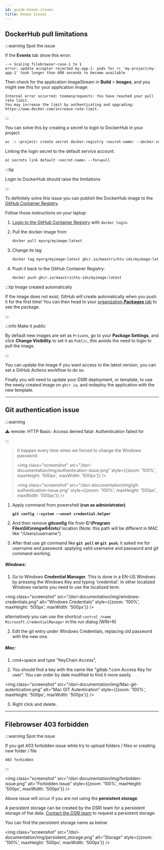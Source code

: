 ```yaml
---
id: guide-known-issues
title: Known Issues
---
```


## DockerHub pull limitations

:::warning Spot the issue

If the **Events** tab show this error:

```
--> Scaling filebrowser-case-1 to 1
error: update acceptor rejected my-app-1: pods for rc 'my-project/my-app-1' took longer than 600 seconds to become available
```

Then check for the application ImageStream in **Build** > **Images**, and you might see this for your application image:

```
Internal error occurred: toomanyrequests: You have reached your pull rate limit. 
You may increase the limit by authenticating and upgrading: https://www.docker.com/increase-rate-limit.
```

:::

You can solve this by creating a secret to login to DockerHub in your project:

```bash
oc -n <project> create secret docker-registry <secret-name> --docker-server=docker.io --docker-username=<dockerhub-username> --docker-password=<dockerhub-password> --docker-email=<email-address>
```

Linking the login secret to the default service account:

```bash
oc secrets link default <secret-name> --for=pull
```

:::tip

Login to DockerHub should raise the limitations

:::

To definitely solve this issue you can publish the DockerHub image to the [GitHub Container Registry](https://docs.github.com/en/packages/guides/about-github-container-registry).

Follow those instructions on your laptop:

1. [Login to the GitHub Container Registry](https://maastrichtu-ids.github.io/dsri-documentation/docs/guide-publish-image#login-to-github-container-registry) with `docker login`.

2. Pull the docker image from 

   ```bash
   docker pull myorg/myimage:latest
   ```

3. Change its tag

   ```bash
   docker tag myorg/myimage:latest ghcr.io/maastrichtu-ids/myimage:latest
   ```

4. Push it back to the GitHub Container Registry:

   ```bash
   docker push ghcr.io/maastrichtu-ids/myimage:latest
   ```

:::tip Image created automatically

If the image does not exist, GitHub will create automatically when you push it for the first time! You can then head to your [organization **Packages** tab](https://github.com/orgs/MaastrichtU-IDS/packages) to see the package.

:::

:::info Make it public

By default new images are set as `Private`, go to your **Package Settings**, and click **Change Visibility** to set it as `Public`, this avoids the need to login to pull the image.

:::

You can update the image if you want access to the latest version, you can set a GitHub Actions workflow to do so.

Finally you will need to update your DSRI deployment, or template, to use the newly created image on `ghcr.io`, and redeploy the application with the new template.

---

## Git authentication issue

:::warning

⚠️ remote: HTTP Basic: Access denied fatal: Authentication failed for

:::

> It happen every time when we forced to change the Windows password.
>
> <img class="screenshot" src="/dsri-documentation/img/authentication-issue.png" style={{zoom: '100%', maxHeight: '500px', maxWidth: '500px'}} />
>
> <img class="screenshot" src="/dsri-documentation/img/git-authentication-issue.png" style={{zoom: '100%', maxHeight: '500px', maxWidth: '500px'}} />

1. Apply command from powershell **(run as administrator)**

   **`git config --system --unset credential.helper`**

2. And then remove **gitconfig** file from **C:\Program Files\Git\mingw64/etc/** location (Note: this path will be different in MAC like "/Users/username")

3. After that use git command like **`git pull` or `git push`**, it asked me for username and password. applying valid username and password and git command working.

##### Windows: 

1. Go to Windows **Credential Manager**. This is done in a EN-US Windows by pressing the Windows Key and typing 'credential'. In other localized Windows variants you need to use the localized term.

<img class="screenshot" src="/dsri-documentation/img/windows-credentials.png" alt="Windows Credentials" style={{zoom: '100%', maxHeight: '500px', maxWidth: '500px'}} />

   *alternatively* you can use the shortcut `control /name Microsoft.CredentialManager` in the run dialog (WIN+R)

2. Edit the git entry under Windows Credentials, replacing old password with the new one.

##### Mac: 

1. cmd+space and type "KeyChain Access",

2. You should find a key with the name like "gitlab.*.com Access Key for user". You can order by date modified to find it more easily.

<img class="screenshot" src="/dsri-documentation/img/Mac-git-autentication.png" alt="Mac GIT Autentication" style={{zoom: '100%', maxHeight: '500px', maxWidth: '500px'}} />

3. Right click and delete.

---
## Filebrowser 403 forbidden

:::warning Spot the issue

If you get 403 forbidden issue while try to upload folders / files or creating new folder / file 

```
403 forbidden 
```

:::

<img class="screenshot" src="/dsri-documentation/img/forbidden-issue.png" alt="Forbidden Issue" style={{zoom: '100%', maxHeight: '500px', maxWidth: '500px'}} />

Above issue will occur if you are not using the **persistent storage**.

A persistent storage can be created by the DSRI team for a persistent storage of the data. [Contact the DSRI team](http://localhost:3000/dsri-documentation/help) to request a persistent storage.

You can find the persistent storage name as below

<img class="screenshot" src="/dsri-documentation/img/persistent_storage.png" alt="Storage" style={{zoom: '100%', maxHeight: '500px', maxWidth: '500px'}} />